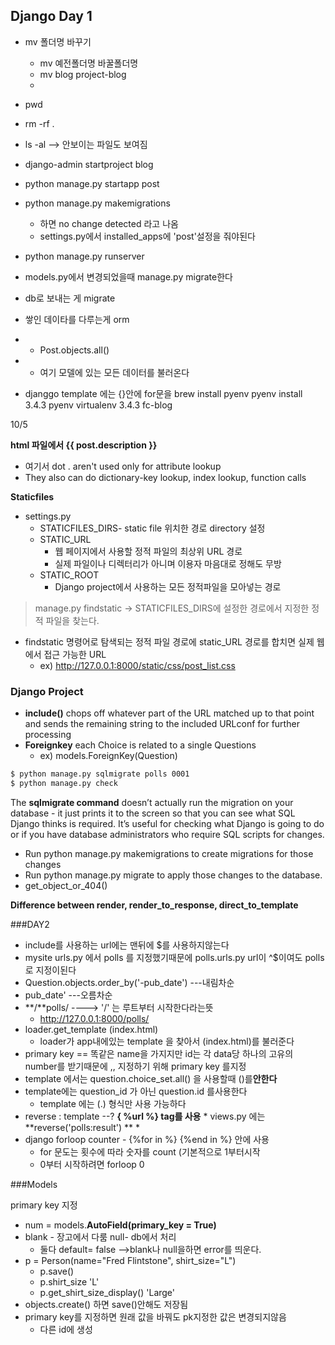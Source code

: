 ## Django Day 1

* mv 폴더명 바꾸기
	* mv 예전폴더명 바꿀폴더명
	* mv blog project-blog
	* 
* pwd
* rm -rf .
* ls -al --> 안보이는 파일도 보여짐

* django-admin startproject blog

* python manage.py startapp post
* python manage.py makemigrations
  * 하면 no change detected 라고 나옴
  * settings.py에서 installed_apps에 'post'설정을 줘야된다

* python manage.py runserver

* models.py에서 변경되었을때 manage.py migrate한다
*  db로 보내는 게 migrate
*  쌓인 데이타를 다루는게 orm
* 	* Post.objects.all()
*  	- 여기 모델에 있는 모든 데이터를 불러온다
*   djanggo template 에는 {}안에 for문을 
brew install pyenv
pyenv install 3.4.3
pyenv virtualenv 3.4.3 fc-blog

10/5

**html 파일에서 {{ post.description }}**

* 여기서 dot . aren't used only for attribute lookup
* They also can do dictionary-key lookup, index lookup, function calls

**Staticfiles**

* settings.py
	* STATICFILES_DIRS-  static file 위치한 경로 directory 설정
	* STATIC_URL 
		* 웹 페이지에서 사용할 정적 파일의 최상위 URL 경로
		* 실제 파일이나 디렉터리가 아니며 이용자 마음대로 정해도 무방
	* STATIC_ROOT 
		* Django project에서 사용하는 모든 정적파일을 모아넣는 경로 

> manage.py findstatic -> STATICFILES_DIRS에 설정한 경로에서 지정한 정적 파일을 찾는다.

* findstatic 명령어로 탐색되는 정적 파일 경로에 static_URL 경로를 합치면 실제 웹에서 접근 가능한 URL
	*	ex) http://127.0.0.1:8000/static/css/post_list.css

### Django Project  

* **include()** chops off whatever part of the URL matched up to that point and sends the remaining string to the included URLconf for further processing
* **Foreignkey** each Choice is related to a single Questions
	* ex) models.ForeignKey(Question) 

```sh
$ python manage.py sqlmigrate polls 0001
$ python manage.py check
```
The **sqlmigrate command** doesn’t actually run the migration on your database - it just prints it to the screen so that you can see what SQL Django thinks is required. It’s useful for checking what Django is going to do or if you have database administrators who require SQL scripts for changes.

* Run python manage.py makemigrations to create migrations for those changes
* Run python manage.py migrate to apply those changes to the database.
* get_object_or_404()



**Difference between render, render_to_response, direct_to_template**

	
	
###DAY2

* include를 사용하는 url에는 맨뒤에 $를 사용하지않는다
* mysite urls.py 에서 polls 를 지정했기때문에 polls.urls.py url이 ^$이여도 polls로 지정이된다
* Question.objects.order_by('-pub_date') ---내림차순
* pub_date' ---오름차순
* **/**polls/ ----> '/' 는 루트부터 시작한다라는뜻
	* http://127.0.0.1:8000/polls/ 	
* loader.get_template (index.html)
	*  loader가 app내에있는 template 을 찾아서 (index.html)를 불러준다
*  primary key == 똑같은 name을 가지지만 id는 각 data당 하나의 고유의 number를 받기때문에 ,, 지정하기 위해 primary key 를지정
*  template 에서는 question.choice_set.all() 을 사용할때 ()를**안한다**
*  template에는 question_id 가 아닌 question.id 를사용한다
	* template 에는 (.) 형식만 사용 가능하다 
*  reverse : template --? **{ %url %} tag를 사용**
			* views.py 에는 **reverse('polls:result')  **
			* 	
* django forloop counter - {%for in  %} {%end in %} 안에 사용 
	* for 문도는 횟수에 따라 숫자를 count (기본적으로 1부터시작
	* 0부터 시작하려면 forloop 0	 	



###Models

primary key 지정

* num = models.**AutoField(primary_key = True)**
* blank - 장고에서 다룸   null- db에서 처리
	* 둘다 default= false -->blank나  null을하면 error를 띄운다.
*  p = Person(name="Fred Flintstone", shirt_size="L")
	* p.save()
	* p.shirt_size
		'L'
	* p.get_shirt_size_display()
'Large'
* objects.create() 하면 save()안해도 저장됨
* primary key를 지정하면 원래 값을 바꿔도 pk지정한 값은 변경되지않음
	* 다른  id에 생성 













